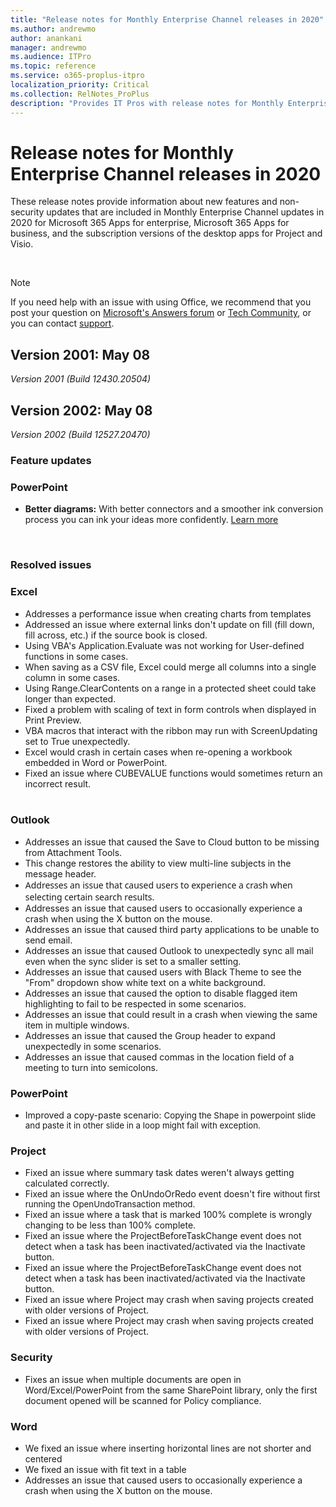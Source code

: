 ```yaml
---
title: "Release notes for Monthly Enterprise Channel releases in 2020"
ms.author: andrewmo
author: anankani
manager: andrewmo
ms.audience: ITPro
ms.topic: reference
ms.service: o365-proplus-itpro
localization_priority: Critical
ms.collection: RelNotes_ProPlus
description: "Provides IT Pros with release notes for Monthly Enterprise Channel releases for Microsoft 365 Apps in 2020"
---
```


# Release notes for Monthly Enterprise Channel releases in 2020

These release notes provide information about new features and non-security updates that are included in Monthly Enterprise Channel updates in 2020 for Microsoft 365 Apps for enterprise, Microsoft 365 Apps for business, and the subscription versions of the desktop apps for Project and Visio.


[//]: # (DO NOT REMOVE FEATUREDETAILS CONTENT START)


[//]: # (DO NOT REMOVE FEATUREDETAILS CONTENT END)

<br/>

[//]: # (DO NOT REMOVE BUGDETAILS CONTENT START)


[//]: # (DO NOT REMOVE BUGDETAILS CONTENT END)




> [!NOTE]
> If you need help with an issue with using Office, we recommend that you post your question on [Microsoft's Answers forum](https://answers.microsoft.com/) or [Tech Community](https://techcommunity.microsoft.com/), or you can contact [support](https://support.microsoft.com/contactus).

[//]: # (DO NOT REMOVE)




## Version 2001: May 08
*Version 2001 (Build 12430.20504)*

## Version 2002: May 08
*Version 2002 (Build 12527.20470)*


[//]: # (DO NOT REMOVE FEATUREDETAILS CONTENT START)

### Feature updates
### PowerPoint

- **Better diagrams:** With better connectors and a smoother ink conversion process you can ink your ideas more confidently. [Learn more](https://support.office.com/article/0740dec3-6291-4c1f-8baa-011d18449919)


[//]: # (DO NOT REMOVE FEATUREDETAILS CONTENT END)

<br/>

[//]: # (DO NOT REMOVE BUGDETAILS CONTENT START)

### Resolved issues
### Excel

- <div>Addresses a performance issue when creating charts from templates</div>


- <div>Addressed&nbsp;an&nbsp;issue&nbsp;where&nbsp;external&nbsp;links&nbsp;don't&nbsp;update&nbsp;on&nbsp;fill (fill down, fill across, etc.) if&nbsp;the&nbsp;source&nbsp;book&nbsp;is&nbsp;closed.<br></div>


- <div>Using VBA's Application.Evaluate was not working for User-defined functions in some cases.</div>


- <div>When saving as a CSV file, Excel could merge all columns into a single column in some cases.</div>


- <div>Using Range.ClearContents on a range in a protected sheet could take longer than expected.</div>


- <div>Fixed a problem with scaling of text in form controls when displayed in Print Preview.</div>


- <div>VBA macros that interact with the ribbon may run with ScreenUpdating set to True unexpectedly.</div>


- <div>Excel would crash in certain cases when re-opening a workbook embedded in Word or PowerPoint.</div>


- <div style="box-sizing:border-box;">Fixed an issue where CUBEVALUE functions would sometimes return an incorrect result.&nbsp;</div><div><span style="display:inline !important;"></span><br></div>


### Outlook

- <div>Addresses an issue that caused the Save to Cloud button to be missing from Attachment Tools.</div>


- <div><span style="display:inline !important;">This change restores the ability to view multi-line subjects in the message header.</span><br></div>


- <div><div style="box-sizing:border-box;font-family:&quot;Segoe UI&quot;, system-ui, &quot;Apple Color Emoji&quot;, &quot;Segoe UI Emoji&quot;, sans-serif;">Addresses an issue that caused users to experience a crash when selecting certain search results.</div></div>


- <div>Addresses an issue that caused users to occasionally experience a crash when using the X button on the mouse.&nbsp;</div>


- <div>Addresses an issue that caused third party applications to be unable to send email.</div>


- <div>Addresses an issue that caused Outlook to unexpectedly sync all mail even when the sync slider is set to a smaller setting.&nbsp;</div>


- <div>Addresses an issue that caused users with Black Theme to see the &quot;From&quot; dropdown show white text on a white background.</div>


- <div>Addresses an issue that caused the option to disable flagged item highlighting to fail to be respected in some scenarios.</div>


- <div>Addresses an issue that could result in a crash when viewing the same item in multiple windows.</div>


- <div>Addresses an issue that caused the Group header to expand unexpectedly in some scenarios.</div>


- <div>Addresses an issue that caused commas in the location field of a meeting to turn into semicolons.</div>


### PowerPoint

- <div>Improved a copy-paste scenario:&nbsp;<span style="font-size:13.3333px;display:inline !important;">Copying the Shape in powerpoint slide and paste it in other slide in a loop might fail with exception.&nbsp;</span></div>


### Project

- <div><span style="display:inline !important;">Fixed an issue where summary task dates weren't always getting calculated correctly.</span><br></div>


- <div><span style="display:inline !important;">Fixed an issue where the OnUndoOrRedo event doesn't fire&nbsp;</span><span style="box-sizing:border-box;font-size:13.3333px;display:inline !important;">without first running the OpenUndoTransaction method.</span><br></div>


- <div>Fixed an issue where a task that is marked 100% complete is wrongly changing to be less than 100% complete.</div>


- <div>Fixed an issue where the ProjectBeforeTaskChange event does not detect when a task has been inactivated/activated via the Inactivate button.</div>


- <div><span style="display:inline !important;">Fixed an issue where the ProjectBeforeTaskChange event does not detect when a task has been inactivated/activated via the Inactivate button.</span><br></div>


- <div><span style="display:inline !important;">Fixed an issue where Project may crash when saving projects created with older versions of Project.</span><br></div>


- <div><span style="display:inline !important;">Fixed an issue where Project may crash when saving projects created with older versions of Project.</span><br></div>


### Security

- <div>Fixes an issue when multiple documents are open in Word/Excel/PowerPoint from the same SharePoint library, only the first document opened will be scanned for Policy compliance.</div>


### Word

- <div>We fixed an issue where inserting horizontal lines are not shorter and centered</div>


- <div>We fixed an issue with fit text in a table</div>


- <div>Addresses an issue that caused users to occasionally experience a crash when using the X button on the mouse.&nbsp;</div>



[//]: # (DO NOT REMOVE BUGDETAILS CONTENT END)

